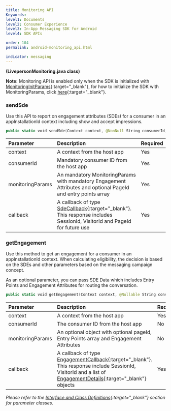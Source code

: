 ```yaml
---
title: Monitoring API
Keywords:
level1: Documents
level2: Consumer Experience
level3: In-App Messaging SDK for Android
level4: SDK APIs

order: 104
permalink: android-monitoring_api.html

indicator: messaging
---
```

**(LivepersonMonitoring.java class)**



**Note:** Monitoring API is enabled only when the SDK is initialized with [MonitoringInitParams](android-interface-definitions.html){:target="_blank"}, for how to initialize the SDK with MonitoringParams, click [here](android-quickstart-manual.html#step-4-optional-initialization-with-monitoring-params){:target="_blank"}.

### sendSde

Use this API to report on engagement attributes (SDEs) for a consumer in an appInstallationId context including show and accept impressions.

```swift
public static void sendSde(Context context, @NonNull String consumerId, @NonNull MonitoringParams monitoringParams, SdeCallback callback)
```

| Parameter | Description | Required |
| :--- | :--- | :--- |
| context | A context from the host app | Yes |
| consumerId | Mandatory consumer ID from the host app | Yes |
| monitoringParams | An mandatory MonitoringParams with mandatory Engagement Attributes and optional PageId and entry points array  | Yes |
| callback | A callback of type [SdeCallback](android-interface-definitions.html#sdecallback){:target="_blank"}. This response includes SessionId, VisitorId and PageId for future use | Yes |


### getEngagement

Use this method to get an engagement for a consumer in an appInstallationId context. When calculating eligibility, the decision is based on the SDEs and other parameters based on the messaging campaign concept.

As an optional parameter, you can pass SDE Data which includes Entry Points and Engagement Attributes for routing the conversation.

```swift
public static void getEngagement(Context context, @Nullable String consumerId, MonitoringParams monitoringParams, EngagementCallback callback)
```

| Parameter | Description | Required |
| :--- | :--- | :--- |
| context | A context from the host app | Yes |
| consumerId | The consumer ID from the host app | No |
| monitoringParams | An optional object with optional pageId, Entry Points array and Engagement Attributes | No |
| callback | A callback of type [EngagementCallback](android-interface-definitions.html#engagementcallback){:target="_blank"}. This response include SessionId, VisitorId and a list of [EngagementDetails](android-interface-definitions.html#engagementdetails){:target="_blank"} objects | Yes |


*Please refer to the [Interface and Class Definitions](android-interface-definitions.html){:target="_blank"} section for parameter classes.*
